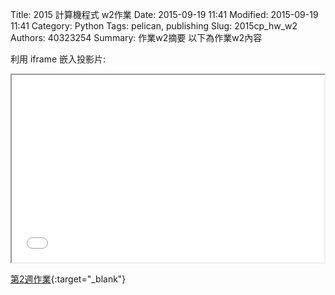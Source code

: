 Title: 2015 計算機程式 w2作業
Date: 2015-09-19 11:41
Modified: 2015-09-19 11:41
Category: Python
Tags: pelican, publishing
Slug: 2015cp_hw_w2
Authors: 40323254
Summary: 作業w2摘要
以下為作業w2內容 

利用 iframe 嵌入投影片:

<iframe src="40323254_cp_w2.html" width="500" height="300"></iframe>

[第2週作業](40323254_cp_w2.html){:target="_blank"}


